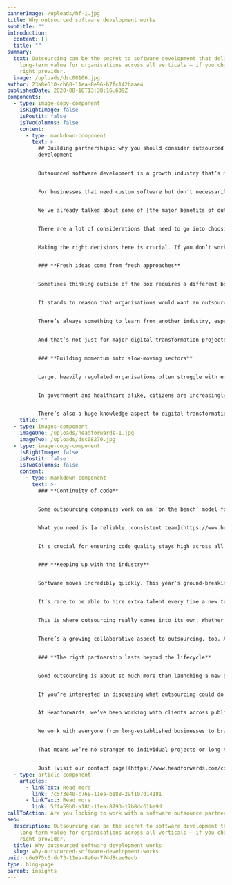 ```yaml
---
bannerImage: /uploads/hf-i.jpg
title: Why outsourced software development works
subtitle: ""
introduction:
  content: []
  title: ""
summary:
  text: Outsourcing can be the secret to software development that delivers
    long-term value for organisations across all verticals – if you choose the
    right provider.
  image: /uploads/dsc08106.jpg
author: 23a8e510-cb68-11ea-8e96-b7fc142baae4
publishedDate: 2020-08-18T13:38:16.639Z
components:
  - type: image-copy-component
    isRightImage: false
    isPostit: false
    isTwoColumns: false
    content:
      - type: markdown-component
        text: >-
          ## Building partnerships: why you should consider outsourced software
          development


          Outsourced software development is a growth industry that’s making its mark all round the world – and it’s easy to see why.


          For businesses that need custom software but don’t necessarily have the resources or knowhow to handle it all in-house, outsourcing solves all those problems in one fell swoop. If you’re looking for a way to get a major project off the ground quickly and effectively, it might be time to consider bringing in a third-party expert.


          We’ve already talked about some of [the major benefits of outsourcing software development](https://www.headforwards.com/insights/benefits-outsourced-software-development/), so let’s talk about how organisations can make sure they’re getting those benefits.


          There are a lot of considerations that need to go into choosing how you outsource software development – and who you outsource it to. Are you looking for [a short-term boost for a specific project, or a long-term collaborative partnership](https://www.headforwards.com/how-we-work/our-working-models/)? Is it best to choose a company that’s [farshore, nearshore, or offshore](<>)


          Making the right decisions here is crucial. If you don’t work with the right partner, you can risk getting stuck in an expensive contract that isn’t fulfilling your needs. So what’s the secret to ensuring your outsourcing partnership is well-suited to your organisation – now and in the future?


          ### **Fresh ideas come from fresh approaches**


          Sometimes thinking outside of the box requires a different box entirely. Transformational projects will always benefit from new ideas – from involving other lines of business to consulting with end users. That extends to an outsource company, too.


          It stands to reason that organisations would want an outsourcing company that has specific experience in their vertical – whether that’s manufacturing, healthcare, government, telecoms, or anything else. But a breadth of experience is also vital for bringing fresh perspectives to the table.


          There’s always something to learn from another industry, especially in software development, where tech breakthroughs are widely applicable. The right outsourcing partner can offer that balance of niche expertise and wide-ranging experience that ensures you’re seeing the best and brightest in development techniques from a multidisciplinary team.


          And that’s not just for major digital transformation projects – introducing improvements and highlighting streamlining opportunities for your foundational software is just as important as creating whole new applications.


          ### **Building momentum into slow-moving sectors**


          Large, heavily regulated organisations often struggle with effective software development. Particularly for public bodies like the NHS or local authorities, where budgets are tight and digital transformation strategies are up against decades of legacy debt, outsourcing can both relieve a technical burden and ensure goals like the [NHS Long Term Plan](https://www.longtermplan.nhs.uk/) are met.


          In government and healthcare alike, citizens are increasingly interested in using digital services – and employees are looking for the same slick working experiences that the business community is embracing. That translates into significant software demands, ideal for outsourcing.


          There’s also a huge knowledge aspect to digital transformation in these sectors: as organisations like the NHS and [local governments shift their data focus](https://www.headforwards.com/insights/local-authorities-are-revolutionising-the-way-they-use-data/) and pay closer attention to understanding the needs of the people they serve, they can ensure that they’re delivering meaningful support and building the software to enable it. This business intelligence approach is long-established in the business community – and by outsourcing, public services can draw on that experience to revolutionise their projects.
    title: ""
  - type: images-component
    imageOne: /uploads/headforwards-1.jpg
    imageTwo: /uploads/dsc08270.jpg
  - type: image-copy-component
    isRightImage: false
    isPostit: false
    isTwoColumns: false
    content:
      - type: markdown-component
        text: >-
          ### **Continuity of code**


          Some outsourcing companies work on an ‘on the bench’ model for allocating resources. In short, when you need support you’ll get whoever happens to be available at the time – and that can translate into a project team that doesn’t know you, your industry, or your challenges. When you start from scratch every time, you can lose out on some of the time- and cost-saving benefits of outsourcing as you bring new people up to speed with your requirements.


          What you need is [a reliable, consistent team](https://www.headforwards.com/what-we-do/create-effective-teams/) that really understands the individual quirks of the environment you’re working in, so your outsourced developers can just get to work without having to follow an onboarding process each time. (And when new developers *do* join the team, there’s already a wealth of knowledge about your organisation available to back them up.)


          It's crucial for ensuring code quality stays high across all your projects, regulations and security requirements are followed, and risk is mitigated.


          ### **Keeping up with the industry**


          Software moves incredibly quickly. This year’s ground-breaking innovations can just as easily turn into next year’s legacies – and that can make it difficult to adjust your organisation’s approach to software development fast enough to keep up.


          It’s rare to be able to hire extra talent every time a new technology or approach crops up, especially in sectors where budgets are tight, and training takes time that many IT teams simply don’t have.


          This is where outsourcing really comes into its own. Whether you want to dig into business intelligence, or experiment with everything from basic automation to the latest and most complex artificial intelligence and machine learning techniques, the right outsourcing company will give you access to the resources and expertise needed to take advantage of new technologies.


          There’s a growing collaborative aspect to outsourcing, too. As low-code and no-code approaches gain popularity in software development, there’s more scope than ever for stakeholders to get involved in the process. With more ‘citizen developers’ now within organisations, outsourcing is the ideal opportunity to offload heavy-duty development responsibilities and free up internal resources for agile innovation.


          ### **The right partnership lasts beyond the lifecycle**


          Good outsourcing is about so much more than launching a new piece of software. It’s about creating solutions and services that offer [tangible, long-term value](https://www.headforwards.com/what-we-do/create-value-through-software/) to your organisation and the people it serves, whether they’re customers, citizens or end-users.


          If you’re interested in discussing what outsourcing could do for you – whether you’re looking to kick off a short-term project or a long-term development partnership – we’d love to hear from you.


          At Headforwards, we’ve been working with clients across public bodies (including local government), financial services, telecoms, e-commerce, travel, and more, to build software solutions that bring simplicity and efficiency to their infrastructure and everyday tasks.


          We work with everyone from long-established businesses to brand-new startups – whoever can benefit from that boost of bringing in software experts. Every stage of the process, from ideation, to rolling out an MVP, to iterative improvement, is underpinned by our flexible approach to designing and building software.


          That means we’re no stranger to individual projects or long-term partnerships, [offering a versatile, client-led approach from our base](https://www.headforwards.com/who-we-are/what-is-it-like-here/) at the heart of one of the UK’s fastest-growing technology hubs.


          Just [visit our contact page](https://www.headforwards.com/contact/) for all the details, and let’s talk about building software that creates real value for your organisation.
  - type: article-component
    articles:
      - linkText: Read more
        link: 7c573e40-c768-11ea-b188-29f107d14181
      - linkText: Read more
        link: 5ffa59b0-a18b-11ea-8793-17b8dc61ba9d
callToAction: Are you looking to work with a software outsource partner?
seo:
  description: Outsourcing can be the secret to software development that delivers
    long-term value for organisations across all verticals – if you choose the
    right provider.
  title: Why outsourced software development works
  slug: why-outsourced-software-development-works
uuid: c6e975c0-dc73-11ea-8a6e-774d8cee9ecb
type: blog-page
parent: insights
---
```

